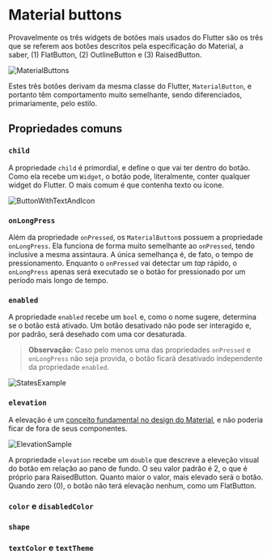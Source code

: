# Material buttons

Provavelmente os três widgets de botões mais usados do Flutter são os três que se referem aos botões descritos pela especificação do Material, a saber, (1) FlatButton, (2) OutlineButton e (3) RaisedButton.

![MaterialButtons](https://lh3.googleusercontent.com/WTxHKH2jzRSMpsFtwfL-FzlD2wpmFSclAEEx5x55hOpn4IaVcXuYg7DWk6ruqww8WCi-FOItzwz88LTMuTF_15zBTHxU22VCzvebDg=w1064-v0 "Material Buttons")

Estes três botões derivam da mesma classe do Flutter, `MaterialButton`, e portanto têm comportamento muito semelhante, sendo diferenciados, primariamente, pelo estilo.

## Propriedades comuns

### `child`

A propriedade `child` é primordial, e define o que vai ter dentro do botão. Como ela recebe um `Widget`, o botão pode, literalmente, conter qualquer widget do Flutter. O mais comum é que contenha texto ou ícone.

![ButtonWithTextAndIcon](https://lh3.googleusercontent.com/yjRu3RjIQIYo-PKVttrdKCnQxYQOlK8kVBBPViZn8VZN35lxOPNaxR-WtmngQljhQ43EfZmCNDKcDL2fRa_KncKC3o7pzqpROfVt2uw=w1064-v0 "Material button with both text and icon")

### `onLongPress`

Além da propriedade `onPressed`, os `MaterialButton`s possuem a propriedade `onLongPress`. Ela funciona de forma muito semelhante ao `onPressed`, tendo inclusive a mesma assintaura. A única semelhança é, de fato, o tempo de pressionamento. Enquanto o `onPressed` vai detectar um _tap_ rápido, o `onLongPress` apenas será executado se o botão for pressionado por um período mais longo de tempo.

### `enabled`

A propriedade `enabled` recebe um `bool` e, como o nome sugere, determina se o botão está ativado. Um botão desativado não pode ser interagido e, por padrão, será desehado com uma cor desaturada.

> **Observação:** Caso pelo menos uma das propriedades `onPressed` e `onLongPress` não seja provida, o botão ficará desativado independente da propriedade `enabled`.

![StatesExample](https://lh3.googleusercontent.com/co_h3A-dzFtAtGK_LSIgJHcWbQFnmDMdoWcFAs4FLiTCY1yrYFlyDNLNJvBRq22kSjHzl1kMezx9irP0iOiUdagTKacmkwqL4PIOtQ=w1064-v0 "Exemplos dos possíveis estados de um Material button")

### `elevation`

A elevação é um [conceito fundamental no design do Material](https://material.io/design/environment/elevation.html), e não poderia ficar de fora de seus componentes.

![ElevationSample](https://lh3.googleusercontent.com/LA3KMKKDDN_gzLu73HQhPw5nyA_vvP3kMOZp4gcznbCCHbcCXgB5hjmmUxfzpoJfxpAWyq2eQvIpHjSQ0IrDhdnFHpwIJGFC6vHc=w1064-v0 "Exemplo de diferentes elevações no Material")

A propriedade `elevation` recebe um `double` que descreve a eleveção visual do botão em relação ao pano de fundo. O seu valor padrão é 2, o que é próprio para RaisedButton. Quanto maior o valor, mais elevado será o botão. Quando zero (0), o botão não terá elevação nenhum, como um FlatButton.

### `color` e `disabledColor`

### `shape`

### `textColor` e `textTheme`
